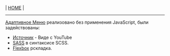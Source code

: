 | [HOME](https://github.com/vik-vavilikhin/vik-vavilikhin.github.io) |

------------------------------------------------------------------------------------------
[Адаптивное Меню](https://vik-vavilikhin.github.io/MenuResponsive/) реализовано без применения JavaScript, были задействованы: 
  - [Источник](https://www.youtube.com/watch?v=cQ6YQ8K5MRw) - Виде с YouTube
  - [SASS](http://sass-lang.com/) в синтаксисе SCSS.
  - [Flexbox](https://css-live.ru/articles/vizualnoe-rukovodstvo-po-svojstvam-flexbox-iz-css3.html) рскладка.
